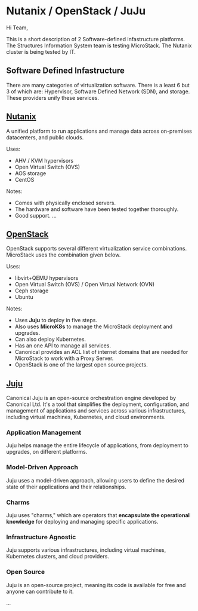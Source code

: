 # Nutanix / OpenStack / JuJu

Hi Team,

This is a short description of 2 Software-defined infastructure platforms. The Structures Information System team is testing MicroStack. The Nutanix cluster is being tested by IT.

## Software Defined Infastructure

There are many categories of virtualization software. There is a least 6 but 3 of which are: Hypervisor, Software Defined Network (SDN), and storage. These providers unify these services.

## **[Nutanix](https://www.nutanix.com/what-we-do#:~:text=Our%20software%2Ddefined%20infrastructure%20brings,secure%2C%20resilient%2C%20and%20adaptive.)**

A unified platform to run applications and manage data across on-premises datacenters, and public clouds.

Uses:

- AHV / KVM hypervisors
- Open Virtual Switch (OVS)
- AOS storage
- CentOS

Notes:

- Comes with physically enclosed servers.
- The hardware and software have been tested together thoroughly.
- Good support.
...

## **[OpenStack](https://www.openstack.org/#:~:text=Cloud%20Infrastructure%20for%20Virtual%20Machines,READ%20MORE)**

OpenStack supports several different virtualization service combinations. MicroStack uses the combination given below.

Uses:

- libvirt+QEMU hypervisors
- Open Virtual Switch (OVS) / Open Virtual Network (OVN)
- Ceph storage
- Ubuntu

Notes:

- Uses **Juju** to deploy in five steps.
- Also uses **MicroK8s** to manage the MicroStack deployment and upgrades.
- Can also deploy Kubernetes.
- Has an one API to manage all services.
- Canonical provides an ACL list of internet domains that are needed for MicroStack to work with a Proxy Server.
- OpenStack is one of the largest open source projects.

## **[Juju](https://juju.is/#:~:text=Revolutionise%20the%20speed%20and%20quality,on%20any%20infrastructure%20using%20charms.)**

Canonical Juju is an open-source orchestration engine developed by Canonical Ltd. It's a tool that simplifies the deployment, configuration, and management of applications and services across various infrastructures, including virtual machines, Kubernetes, and cloud environments.

### Application Management

Juju helps manage the entire lifecycle of applications, from deployment to upgrades, on different platforms.

### Model-Driven Approach

Juju uses a model-driven approach, allowing users to define the desired state of their applications and their relationships.

### Charms

Juju uses "charms," which are operators that **encapsulate the operational knowledge** for deploying and managing specific applications.

### Infrastructure Agnostic

Juju supports various infrastructures, including virtual machines, Kubernetes clusters, and cloud providers.

### Open Source

Juju is an open-source project, meaning its code is available for free and anyone can contribute to it.

...
